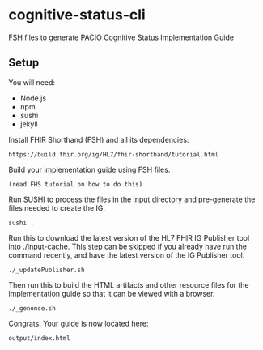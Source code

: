 # cognitive-status-cli
[FSH](https://build.fhir.org/ig/HL7/fhir-shorthand/index.html) files to generate PACIO Cognitive Status Implementation Guide

## Setup

You will need:
* Node.js
* npm
* sushi
* jekyll

Install FHIR Shorthand (FSH) and all its dependencies:

    https://build.fhir.org/ig/HL7/fhir-shorthand/tutorial.html

Build your implementation guide using FSH files.

    (read FHS tutorial on how to do this)

Run SUSHI to process the files in the input directory and pre-generate the files needed to create the IG.

    sushi .

Run this to download the latest version of the HL7 FHIR IG Publisher tool into ./input-cache. This step can be skipped if you already have run the command recently, and have the latest version of the IG Publisher tool.

    ./_updatePublisher.sh

Then run this to build the HTML artifacts and other resource files for the implementation guide so that it can be viewed with a browser.

    ./_genonce.sh

Congrats. Your guide is now located here:

    output/index.html
